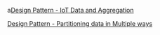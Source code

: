 a[Design Pattern - IoT Data and Aggregation](https://azurecosmosdb.github.io/blogs/Blogs/Design_pattern_IoT_and_Aggregation.html)

[Design Pattern - Partitioning data in Multiple ways](https://azurecosmosdb.github.io/blogs/Blogs/Design_Pattern_Partitioning_Data_In_Multiple_Ways.html)

